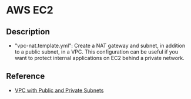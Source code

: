 # AWS EC2

## Description

- "vpc-nat.template.yml": Create a NAT gateway and subnet, in addition to a public subnet, in a VPC. This configuration can be useful if you want to protect internal applications on EC2 behind a private network.

## Reference

- [VPC with Public and Private Subnets](https://docs.aws.amazon.com/vpc/latest/userguide/VPC_Scenario2.html)


